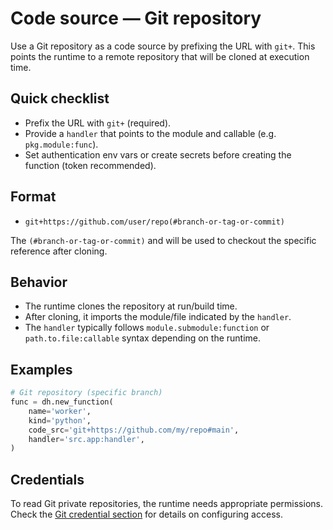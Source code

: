 # Code source — Git repository

Use a Git repository as a code source by prefixing the URL with `git+`.
This points the runtime to a remote repository that will be cloned at execution time.

## Quick checklist

- Prefix the URL with `git+` (required).
- Provide a `handler` that points to the module and callable (e.g. `pkg.module:func`).
- Set authentication env vars or create secrets before creating the function (token recommended).

## Format

- `git+https://github.com/user/repo(#branch-or-tag-or-commit)`

The `(#branch-or-tag-or-commit)` and will be used to checkout the specific reference after cloning.

## Behavior

- The runtime clones the repository at run/build time.
- After cloning, it imports the module/file indicated by the `handler`.
- The `handler` typically follows `module.submodule:function` or `path.to.file:callable` syntax depending on the runtime.

## Examples

```python
# Git repository (specific branch)
func = dh.new_function(
    name='worker',
    kind='python',
    code_src='git+https://github.com/my/repo#main',
    handler='src.app:handler',
)
```

## Credentials

To read Git private repositories, the runtime needs appropriate permissions.
Check the [Git credential section](../credentials/git.md) for details on configuring access.
